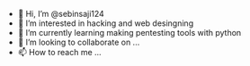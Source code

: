 - 👋 Hi, I’m @sebinsaji124
- 👀 I’m interested in hacking and web desingning 
- 🌱 I’m currently learning making pentesting tools with python
- 💞️ I’m looking to collaborate on ...
- 📫 How to reach me ...

<!---
sebinsaji124/sebinsaji124 is a ✨ special ✨ repository because its `README.md` (this file) appears on your GitHub profile.
You can click the Preview link to take a look at your changes.
--->
